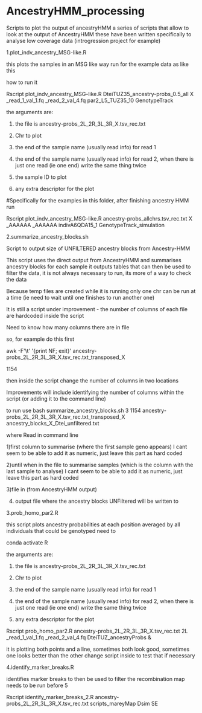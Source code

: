 # AncestryHMM_processing
Scripts to plot the output of ancestryHMM
a series of scripts that allow to look at the output of AncestryHMM
these have been written specifically to analyse low coverage data (introgression project for example)


1.plot_indv_ancestry_MSG-like.R

this plots the samples in an MSG like way
run for the example data as like this

how to run it

Rscript plot_indv_ancestry_MSG-like.R DteiTUZ35_ancestry-probs_0.5_all X _read_1_val_1.fq _read_2_val_4.fq par2_L5_TUZ35_10 GenotypeTrack 

the arguments are:

1) the file is ancestry-probs_2L_2R_3L_3R_X.tsv_rec.txt

2) Chr to plot

3) the end of the sample name (usually read info) for read 1

4) the end of the sample name (usually read info) for read 2, when there is just one read (ie one end) write the same thing twice 

5) the sample ID to plot 

6) any extra descriptor for the plot

#Specifically for the examples in this folder, after finishing ancestry HMM run

Rscript plot_indv_ancestry_MSG-like.R ancestry-probs_allchrs.tsv_rec.txt X _AAAAAA _AAAAAA indivA6QDA15_1 GenotypeTrack_simulation


2.summarize_ancestry_blocks.sh

Script to output size of UNFILTERED ancestry blocks from Ancestry-HMM

This script uses the direct output from AncestryHMM and summarises ancestry blocks for each sample
it outputs tables that can then be used to filter the data, it is not always necessary to run, its more of a way to check the data

Because temp files are created while it is running only one chr can be run at a time (ie need to wait until one finishes to run another one)

It is still a script under improvement - the number of columns of each file are hardcoded inside the script

Need to know how many columns there are in file 

so, for example do this first

awk -F'\t' '{print NF; exit}'  ancestry-probs_2L_2R_3L_3R_X.tsv_rec.txt_transposed_X

1154

then inside the script change the number of columns in two locations

Improvements will include identifying the number of columns within the script (or adding it to the command line)

to run use
bash summarize_ancestry_blocks.sh 3 1154 ancestry-probs_2L_2R_3L_3R_X.tsv_rec.txt_transposed_X ancestry_blocks_X_Dtei_unfiltered.txt

where
Read in command line

1)first column to summarise (where the first sample geno appears)
I cant seem to be able to add it as numeric, just leave this part as hard coded

2)until when in the file to summarise samples (which is the column with the last sample to analyse)
I cant seem to be able to add it as numeric, just leave this part as hard coded

3)file in (from AncestryHMM output)

4) output file where the ancestry blocks UNFiltered will be written to

3.prob_homo_par2.R

this script plots ancestry probabilities at each position averaged by all individuals that could be genotyped
need to

conda activate R

the arguments are:

1) the file is ancestry-probs_2L_2R_3L_3R_X.tsv_rec.txt

2) Chr to plot

3) the end of the sample name (usually read info) for read 1

4) the end of the sample name (usually read info) for read 2, when there is just one read (ie one end) write the same thing twice 

5) any extra descriptor for the plot

Rscript prob_homo_par2.R ancestry-probs_2L_2R_3L_3R_X.tsv_rec.txt 2L _read_1_val_1.fq _read_2_val_4.fq DteiTUZ_ancestryProbs &


it is plotting both points and a line, sometimes both look good, sometimes one looks better than the other
change script inside to test that if necessary

4.identify_marker_breaks.R

identifies marker breaks to then be used to filter the recombination map
needs to be run before 5

Rscript identify_marker_breaks_2.R ancestry-probs_2L_2R_3L_3R_X.tsv_rec.txt scripts_mareyMap Dsim SE



